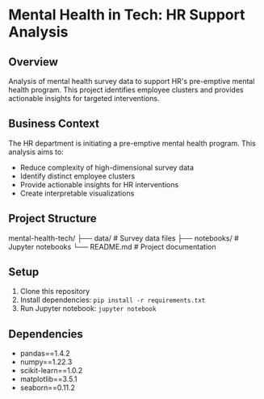 # Mental Health in Tech: HR Support Analysis

## Overview
Analysis of mental health survey data to support HR's pre-emptive mental health program. This project identifies employee clusters and provides actionable insights for targeted interventions.

## Business Context
The HR department is initiating a pre-emptive mental health program. This analysis aims to:
- Reduce complexity of high-dimensional survey data
- Identify distinct employee clusters
- Provide actionable insights for HR interventions
- Create interpretable visualizations

## Project Structure
mental-health-tech/
├── data/ # Survey data files
├── notebooks/ # Jupyter notebooks
└── README.md # Project documentation

## Setup
1. Clone this repository
2. Install dependencies: `pip install -r requirements.txt`
3. Run Jupyter notebook: `jupyter notebook`

## Dependencies
- pandas==1.4.2
- numpy==1.22.3
- scikit-learn==1.0.2
- matplotlib==3.5.1
- seaborn==0.11.2